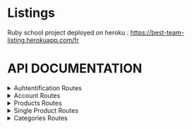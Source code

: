 # Listings
Ruby school project deployed on heroku : https://best-team-listing.herokuapp.com/fr


# API DOCUMENTATION


<details>
  <summary>Auhtentification Routes</summary>
  
> https://best-team-listing.herokuapp.com/api/v1/auth

### POST

#### Request Body :

~~~~
{
	"email":"foo@bar.fr",
	"password":"baz"
}
~~~~

####  Success Response : 

> Code : 200 OK

~~~~
{
    "success": true,
    "token": "d2365949-cf8c-427d-89c6-ec9e4f685944"
}
~~~~

To use the token, pass it as the header of your requests.
> "token" : "d2365949-cf8c-427d-89c6-ec9e4f685944"

#### Auhtentification error response : 

> Code : 401 Unauthorized
~~~~
{
    "error": "401 Unauthorized"
}
~~~~
</details>

<details>
  <summary>Account Routes</summary>

> https://best-team-listing.herokuapp.com/api/v1/account

### GET
Requires authentication.

####  Success Response : 

> Code : 200 OK

~~~~
{
    "success": true,
    "user": {
        "id": 991613954,
        "email": "foo@bar.fr",
        "created_at": "2019-04-30T15:06:31.106Z",
        "updated_at": "2019-05-06T08:02:24.601Z",
        "auth_token": "249d95e9-c1dd-44e9-88fc-2c5312a8736b"
    }
}
~~~~
</details>

<details>
  <summary>Products Routes</summary>

> https://best-team-listing.herokuapp.com/api/v1/product

### GET
Requires authentication.

####  Success Response : 
> Code : 200 OK
~~~~
{
    "success": true,
    "products": [
        {
            "id": 980190962,
            "title": "Bottle of beer",
            "description": "Sing while drinking",
            "price": "9.99",
            "user_id": 662706529,
            "created_at": "2019-04-30T14:36:07.845Z",
            "updated_at": "2019-04-30T14:36:07.845Z",
            "category_id": 2
        },
        {
            "id": 298486374,
            "title": "Deux Chevaux",
            "description": "best bolide ever !",
            "price": "678.0",
            "user_id": 662706529,
            "created_at": "2019-04-30T14:36:07.845Z",
            "updated_at": "2019-04-30T14:36:07.845Z",
            "category_id": 1
        },
        {
            "id": 980190963,
            "title": "Taco",
            "description": "Eatable. Kinda...",
            "price": "8.0",
            "user_id": 991613952,
            "created_at": "2019-04-30T14:47:49.375Z",
            "updated_at": "2019-04-30T14:48:08.453Z",
            "category_id": 1
        }
    ]
}
~~~~

### POST
Requires authentication.

#### Request Body :
> Content-Type : application/json

~~~~
{
	"product":{
		"title": "Vin rouge",
		"description": "Un excellent cru",
		"user_id": 991613952,
		"price": 50,
		"category_id": 2
	}	
}
~~~~

####  Success Response : 

> Code : 200 OK

~~~~
{
    "success": true,
    "products": [
        {
            "id": 980190974,
            "title": "Vin rouge",
            "description": "Un excellent cru",
            "price": "50.0",
            "user_id": 991613954,
            "created_at": "2019-05-06T08:14:31.854Z",
            "updated_at": "2019-05-06T08:14:31.854Z",
            "category_id": 2
        }
    ]
}
~~~~
</details>

<details>
    <summary>Single Product Routes</summary>

> https://best-team-listing.herokuapp.com/api/v1/product/{id}

### GET
Requires authentication.

####  Success Response : 

> Code : 200 OK

~~~~
{
    "success": true,
    "products": [
        {
            "id": 980190962,
            "title": "Bottle of beer",
            "description": "Sing while drinking",
            "price": "9.99",
            "user_id": 662706529,
            "created_at": "2019-04-30T14:36:07.845Z",
            "updated_at": "2019-04-30T14:36:07.845Z",
            "category_id": 2
        }
    ]
}
~~~~
</details>



<details>
  <summary>Categories Routes</summary>

> https://best-team-listing.herokuapp.com/api/v1/category

### GET
Requires authentication.

####  Success Response : 

> Code : 200 OK

~~~~
{
    "success": true,
    "categories": [
        {
            "id": 1,
            "created_at": "2019-04-30T14:45:27.450Z",
            "updated_at": "2019-04-30T14:45:27.450Z",
            "name": "Vehicule"
        },
        {
            "id": 2,
            "created_at": "2019-04-30T14:45:27.450Z",
            "updated_at": "2019-04-30T14:45:27.450Z",
            "name": "Food & Drinks"
        },
        {
            "id": 3,
            "created_at": "2019-04-30T14:45:27.450Z",
            "updated_at": "2019-04-30T14:45:27.450Z",
            "name": "Immobilier"
        }
    ]
}
~~~~
</details>

